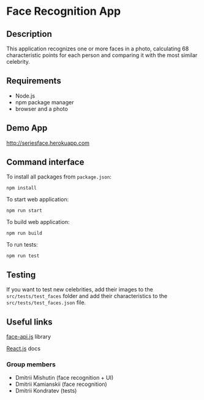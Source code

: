 # Face Recognition App

## Description

This application recognizes one or more faces in a photo, calculating 68 characteristic points for each person and comparing it with the most similar celebrity.

## Requirements

* Node.js
* npm package manager
* browser and a photo

## Demo App

http://seriesface.herokuapp.com

## Command interface

To install all packages from `package.json`:
```
npm install
```
To start web application:
```
npm run start
```
To build web application:
```
npm run build
```
To run tests:
```
npm run test
```

## Testing

If you want to test new celebrities, add their images to the `src/tests/test_faces` folder and add their characteristics to the `src/tests/test_faces.json` file.

## Useful links

[face-api.js](https://github.com/justadudewhohacks/face-api.js) library

[React.js](https://reactjs.org/) docs

### Group members

* Dmitrii Mishutin (face recognition + UI)
* Dmitrii Kamianskii (face recognition)
* Dmitrii Kondratev (tests)